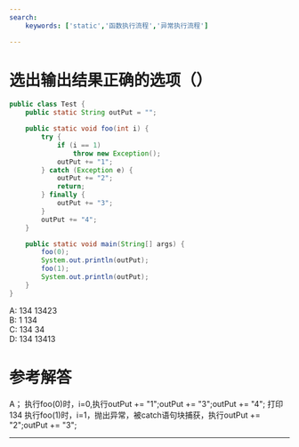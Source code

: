 ```yaml
---
search:
    keywords: ['static','函数执行流程','异常执行流程']

---
```



# 选出输出结果正确的选项（）

```java
public class Test {
    public static String outPut = "";

    public static void foo(int i) {
        try {
            if (i == 1)
                throw new Exception();
            outPut += "1";
        } catch (Exception e) {
            outPut += "2";
            return;
        } finally {
            outPut += "3";
        }
        outPut += "4";
    }

    public static void main(String[] args) {
        foo(0);
        System.out.println(outPut);
        foo(1);
        System.out.println(outPut);
    }
}

```

A: 134      13423  
B: 1           134  
C: 134       34  
D: 134       13413

# 参考解答

A；
执行foo(0)时，i=0,执行outPut += "1";outPut += "3";outPut += "4";
打印 134 执行foo(1)时，i=1，抛出异常，被catch语句块捕获，执行outPut += "2";outPut += "3";


---



